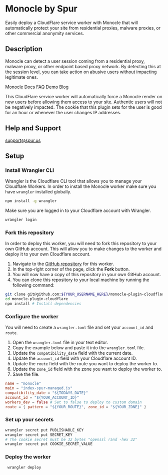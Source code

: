 # Monocle by Spur

Easily deploy a CloudFlare service worker with Monocle that will automatically protect your site from residential proxies, malware proxies, or other commercial anonymity services.

## Description

Monocle can detect a user session coming from a residential proxy, malware proxy, or other endpoint based proxy network. By detecting this at the session level, you can take action on abusive users without impacting legitimate ones.

[Monocle](https://spur.us/monocle)
[Docs](https://docs.spur.us/#/monocle)
[FAQ](https://spur.us/monocle/#faqs)
[Demo](https://spur.us/app/demos/monocle/form)
[Blog](https://spur.us/announcing-monocle-community-edition)

This CloudFlare service worker will automatically force a Monocle render on new users before allowing them access to your site. Authentic users will not be negatively impacted. The cookie that this plugin sets for the user is good for an hour or whenever the user changes IP addresses.

## Help and Support

support@spur.us

## Setup

### Install Wrangler CLI
Wrangler is the Cloudflare CLI tool that allows you to manage your Cloudflare Workers.
In order to install the Monocle worker make sure you have `wrangler` installed globally.

```sh
npm install -g wrangler
```

Make sure you are logged in to your Cloudflare account with Wrangler.

```sh
wrangler login
```

### Fork this repository

In order to deploy this worker, you will need to fork this repository to your own GitHub account.
This will allow you to make changes to the worker and deploy it to your own Cloudflare account.

1. Navigate to the [GitHub repository](https://github.com/spurintel/monocle-plugin-cloudflare) for this worker.
2. In the top-right corner of the page, click the **Fork** button.
3. You will now have a copy of this repository in your own GitHub account.
4. You can clone this repository to your local machine by running the following command:

```sh
git clone git@github.com:${YOUR_USERNAME_HERE}/monocle-plugin-cloudflare.git
cd monocle-plugin-cloudflare
npm install # Install dependencies
```

### Configure the worker

You will need to create a `wrangler.toml` file and set your `account_id` and `route`.

1. Open the `wrangler.toml` file in your text editor.
2. Copy the example below and paste it into the `wrangler.toml` file.
3. Update the `compatibility_date` field with the current date.
4. Update the `account_id` field with your Cloudflare account ID.
5. Update the `route` field with the route you want to deploy the worker to.
6. Update the `zone_id` field with the zone you want to deploy the worker to.
7. Save the file.

```toml
name = "monocle"
main = "index-spur-managed.js"
compatibility_date = "${TODAYS_DATE}"
account_id = "${YOUR_ACCOUNT_ID}"
workers_dev = false # Set to false to deploy to custom domain
route = { pattern = "${YOUR_ROUTE}", zone_id = "${YOUR_ZONE}" }
```

### Set up your secrets
```sh
wrangler secret put PUBLISHABLE_KEY
wrangler secret put SECRET_KEY
# The cookie secret must be 32 bytes "openssl rand -hex 32"
wrangler secret put COOKIE_SECRET_VALUE
```

### Deploy the worker
```sh
 wrangler deploy
```
